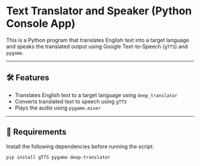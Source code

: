 # Text Translator and Speaker (Python Console App)

This is a Python program that translates English text into a target language and speaks the translated output using Google Text-to-Speech (`gTTS`) and `pygame`.

---

## 🛠️ Features

- Translates English text to a target language using `deep_translator`
- Converts translated text to speech using `gTTS`
- Plays the audio using `pygame.mixer`
---

## 🐍 Requirements

Install the following dependencies before running the script:

```bash
pip install gTTS pygame deep-translator
